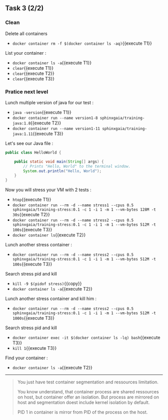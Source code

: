 ## Task 3 (2/2)

### Clean

Delete all containers
- `docker container rm -f $(docker container ls -aq)`{{execute T1}}

List your container :
- `docker container ls -a`{{execute T1}}
- `clear`{{execute T1}}
- `clear`{{execute T2}}
- `clear`{{execute T3}}


### Pratice next level

Lunch multiple version of java for our test :
- `java -version`{{execute T1}}
- `docker container run --name version1-8 sphinxgaia/training-java:1.8`{{execute T2}}
- `docker container run --name version1-11 sphinxgaia/training-java:1.11`{{execute T3}}

Let's see our Java file :
```java
public class HelloWorld {

    public static void main(String[] args) {
        // Prints "Hello, World" to the terminal window.
        System.out.println("Hello, World");
    }
}
```

Now you will stress your VM with 2 tests :
- `htop`{{execute T1}}
- `docker container run --rm -d --name stress1 --cpus 0.5 sphinxgaia/training-stress:0.1 -c 1 -i 1 -m 1 --vm-bytes 128M -t 30s`{{execute T2}}
- `docker container run --rm -d --name stress2 --cpus 0.5 sphinxgaia/training-stress:0.1 -c 1 -i 1 -m 1 --vm-bytes 512M -t 100s`{{execute T3}}
- `docker container ls`{{execute T2}}

Lunch another stress container :
- `docker container run --rm -d --name stress2 --cpus 0.5 sphinxgaia/training-stress:0.1 -c 1 -i 1 -m 1 --vm-bytes 512M -t 100s`{{execute T3}}

Search stress pid and kill
- `kill -9 $(pidof stress)`{{copy}}
- `docker container ls -a`{{execute T2}}

Lunch another stress container and kill him :
- `docker container run --rm -d --name stress2 --cpus 0.5 sphinxgaia/training-stress:0.1 -c 1 -i 1 -m 1 --vm-bytes 512M -t 1000s`{{execute T3}}

Search stress pid and kill
- `docker container exec -it $(docker container ls -lq) bash`{{execute T3}}
- `kill 1`{{execute T3}}

Find your container :
- `docker container ls -a`{{execute T2}}

---

> You just have test container segmentation and ressources limitation.
>
> You know understand, that container process are shared ressources on host, but container offer an isolation. But process are mirrored on host and segmentation doest include kernel isolation by default.
> 
> PID 1 in container is mirror from PID of the process on the host.